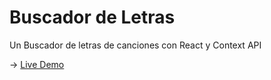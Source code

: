 # Buscador de Letras
Un Buscador de letras de canciones con React y Context API

-> <a href="https://buscaletras-jpm.netlify.app/">Live Demo</a>
